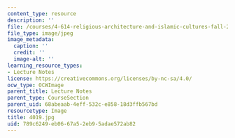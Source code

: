 ```yaml
---
content_type: resource
description: ''
file: /courses/4-614-religious-architecture-and-islamic-cultures-fall-2002/789c6249eb0667a52eb95adae572ab82_4019.jpg
file_type: image/jpeg
image_metadata:
  caption: ''
  credit: ''
  image-alt: ''
learning_resource_types:
- Lecture Notes
license: https://creativecommons.org/licenses/by-nc-sa/4.0/
ocw_type: OCWImage
parent_title: Lecture Notes
parent_type: CourseSection
parent_uid: 68abeaab-4eff-532c-e858-18d3ffb567bd
resourcetype: Image
title: 4019.jpg
uid: 789c6249-eb06-67a5-2eb9-5adae572ab82
---
```

